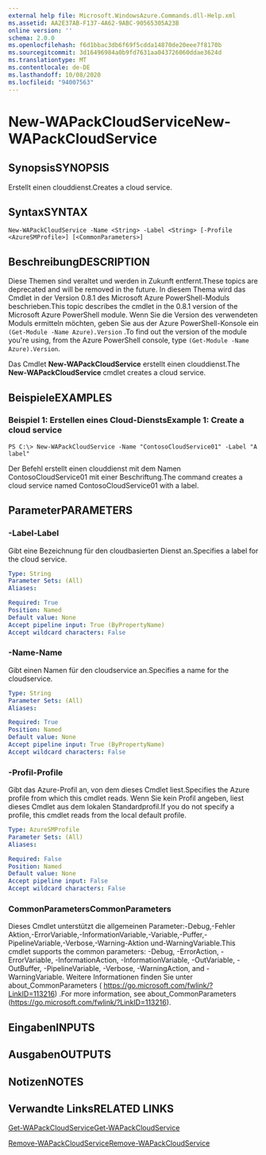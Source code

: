```yaml
---
external help file: Microsoft.WindowsAzure.Commands.dll-Help.xml
ms.assetid: AA2E37AB-F137-4A62-9ABC-90565305A23B
online version: ''
schema: 2.0.0
ms.openlocfilehash: f6d1bbac3db6f69f5cdda14870de20eee7f8170b
ms.sourcegitcommit: 3d16496984a0b9fd7631aa043726060ddae3624d
ms.translationtype: MT
ms.contentlocale: de-DE
ms.lasthandoff: 10/08/2020
ms.locfileid: "94007563"
---
```

# <span data-ttu-id="e9d3b-101">New-WAPackCloudService</span><span class="sxs-lookup"><span data-stu-id="e9d3b-101">New-WAPackCloudService</span></span>

## <span data-ttu-id="e9d3b-102">Synopsis</span><span class="sxs-lookup"><span data-stu-id="e9d3b-102">SYNOPSIS</span></span>
<span data-ttu-id="e9d3b-103">Erstellt einen clouddienst.</span><span class="sxs-lookup"><span data-stu-id="e9d3b-103">Creates a cloud service.</span></span>

## <span data-ttu-id="e9d3b-104">Syntax</span><span class="sxs-lookup"><span data-stu-id="e9d3b-104">SYNTAX</span></span>

```
New-WAPackCloudService -Name <String> -Label <String> [-Profile <AzureSMProfile>] [<CommonParameters>]
```

## <span data-ttu-id="e9d3b-105">Beschreibung</span><span class="sxs-lookup"><span data-stu-id="e9d3b-105">DESCRIPTION</span></span>
<span data-ttu-id="e9d3b-106">Diese Themen sind veraltet und werden in Zukunft entfernt.</span><span class="sxs-lookup"><span data-stu-id="e9d3b-106">These topics are deprecated and will be removed in the future.</span></span>
<span data-ttu-id="e9d3b-107">In diesem Thema wird das Cmdlet in der Version 0.8.1 des Microsoft Azure PowerShell-Moduls beschrieben.</span><span class="sxs-lookup"><span data-stu-id="e9d3b-107">This topic describes the cmdlet in the 0.8.1 version of the Microsoft Azure PowerShell module.</span></span>
<span data-ttu-id="e9d3b-108">Wenn Sie die Version des verwendeten Moduls ermitteln möchten, geben Sie aus der Azure PowerShell-Konsole ein `(Get-Module -Name Azure).Version` .</span><span class="sxs-lookup"><span data-stu-id="e9d3b-108">To find out the version of the module you're using, from the Azure PowerShell console, type `(Get-Module -Name Azure).Version`.</span></span>

<span data-ttu-id="e9d3b-109">Das Cmdlet **New-WAPackCloudService** erstellt einen clouddienst.</span><span class="sxs-lookup"><span data-stu-id="e9d3b-109">The **New-WAPackCloudService** cmdlet creates a cloud service.</span></span>

## <span data-ttu-id="e9d3b-110">Beispiele</span><span class="sxs-lookup"><span data-stu-id="e9d3b-110">EXAMPLES</span></span>

### <span data-ttu-id="e9d3b-111">Beispiel 1: Erstellen eines Cloud-Diensts</span><span class="sxs-lookup"><span data-stu-id="e9d3b-111">Example 1: Create a cloud service</span></span>
```
PS C:\> New-WAPackCloudService -Name "ContosoCloudService01" -Label "A label"
```

<span data-ttu-id="e9d3b-112">Der Befehl erstellt einen clouddienst mit dem Namen ContosoCloudService01 mit einer Beschriftung.</span><span class="sxs-lookup"><span data-stu-id="e9d3b-112">The command creates a cloud service named ContosoCloudService01 with a label.</span></span>

## <span data-ttu-id="e9d3b-113">Parameter</span><span class="sxs-lookup"><span data-stu-id="e9d3b-113">PARAMETERS</span></span>

### <span data-ttu-id="e9d3b-114">-Label</span><span class="sxs-lookup"><span data-stu-id="e9d3b-114">-Label</span></span>
<span data-ttu-id="e9d3b-115">Gibt eine Bezeichnung für den cloudbasierten Dienst an.</span><span class="sxs-lookup"><span data-stu-id="e9d3b-115">Specifies a label for the cloud service.</span></span>

```yaml
Type: String
Parameter Sets: (All)
Aliases:

Required: True
Position: Named
Default value: None
Accept pipeline input: True (ByPropertyName)
Accept wildcard characters: False
```

### <span data-ttu-id="e9d3b-116">-Name</span><span class="sxs-lookup"><span data-stu-id="e9d3b-116">-Name</span></span>
<span data-ttu-id="e9d3b-117">Gibt einen Namen für den cloudservice an.</span><span class="sxs-lookup"><span data-stu-id="e9d3b-117">Specifies a name for the cloudservice.</span></span>

```yaml
Type: String
Parameter Sets: (All)
Aliases:

Required: True
Position: Named
Default value: None
Accept pipeline input: True (ByPropertyName)
Accept wildcard characters: False
```

### <span data-ttu-id="e9d3b-118">-Profil</span><span class="sxs-lookup"><span data-stu-id="e9d3b-118">-Profile</span></span>
<span data-ttu-id="e9d3b-119">Gibt das Azure-Profil an, von dem dieses Cmdlet liest.</span><span class="sxs-lookup"><span data-stu-id="e9d3b-119">Specifies the Azure profile from which this cmdlet reads.</span></span>
<span data-ttu-id="e9d3b-120">Wenn Sie kein Profil angeben, liest dieses Cmdlet aus dem lokalen Standardprofil.</span><span class="sxs-lookup"><span data-stu-id="e9d3b-120">If you do not specify a profile, this cmdlet reads from the local default profile.</span></span>

```yaml
Type: AzureSMProfile
Parameter Sets: (All)
Aliases:

Required: False
Position: Named
Default value: None
Accept pipeline input: False
Accept wildcard characters: False
```

### <span data-ttu-id="e9d3b-121">CommonParameters</span><span class="sxs-lookup"><span data-stu-id="e9d3b-121">CommonParameters</span></span>
<span data-ttu-id="e9d3b-122">Dieses Cmdlet unterstützt die allgemeinen Parameter:-Debug,-Fehler Aktion,-ErrorVariable,-InformationVariable,-Variable,-Puffer,-PipelineVariable,-Verbose,-Warning-Aktion und-WarningVariable.</span><span class="sxs-lookup"><span data-stu-id="e9d3b-122">This cmdlet supports the common parameters: -Debug, -ErrorAction, -ErrorVariable, -InformationAction, -InformationVariable, -OutVariable, -OutBuffer, -PipelineVariable, -Verbose, -WarningAction, and -WarningVariable.</span></span> <span data-ttu-id="e9d3b-123">Weitere Informationen finden Sie unter about_CommonParameters ( https://go.microsoft.com/fwlink/?LinkID=113216) .</span><span class="sxs-lookup"><span data-stu-id="e9d3b-123">For more information, see about_CommonParameters (https://go.microsoft.com/fwlink/?LinkID=113216).</span></span>

## <span data-ttu-id="e9d3b-124">Eingaben</span><span class="sxs-lookup"><span data-stu-id="e9d3b-124">INPUTS</span></span>

## <span data-ttu-id="e9d3b-125">Ausgaben</span><span class="sxs-lookup"><span data-stu-id="e9d3b-125">OUTPUTS</span></span>

## <span data-ttu-id="e9d3b-126">Notizen</span><span class="sxs-lookup"><span data-stu-id="e9d3b-126">NOTES</span></span>

## <span data-ttu-id="e9d3b-127">Verwandte Links</span><span class="sxs-lookup"><span data-stu-id="e9d3b-127">RELATED LINKS</span></span>

[<span data-ttu-id="e9d3b-128">Get-WAPackCloudService</span><span class="sxs-lookup"><span data-stu-id="e9d3b-128">Get-WAPackCloudService</span></span>](./Get-WAPackCloudService.md)

[<span data-ttu-id="e9d3b-129">Remove-WAPackCloudService</span><span class="sxs-lookup"><span data-stu-id="e9d3b-129">Remove-WAPackCloudService</span></span>](./Remove-WAPackCloudService.md)


